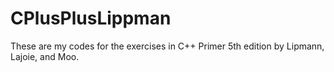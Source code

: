 # CPlusPlusLippman
These are my codes for the exercises in C++ Primer 5th edition by Lipmann, Lajoie, and Moo. 
